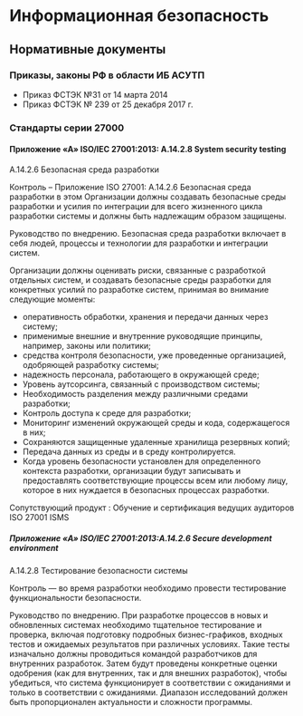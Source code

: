 # Информационная безопасность

## Нормативные документы

### Приказы, законы РФ в области ИБ АСУТП

- Приказ ФСТЭК №31 от 14 марта 2014
- Приказ ФСТЭК № 239 от 25 декабря 2017 г. 

### Стандарты серии 27000


#### Приложение «А» ISO/IEC 27001:2013: A.14.2.8 System security testing
 
A.14.2.6 Безопасная среда разработки

Контроль – Приложение ISO 27001: A.14.2.6 Безопасная среда разработки в этом Организации должны создавать безопасные среды разработки и усилия по интеграции для всего жизненного цикла разработки системы и должны быть надлежащим образом защищены.

Руководство по внедрению. Безопасная среда разработки включает в себя людей, процессы и технологии для разработки и интеграции систем.

Организации должны оценивать риски, связанные с разработкой отдельных систем, и создавать безопасные среды разработки для конкретных усилий по разработке систем, принимая во внимание следующие моменты:

- оперативность обработки, хранения и передачи данных через систему;
- применимые внешние и внутренние руководящие принципы, например, законы или политики;
- средства контроля безопасности, уже проведенные организацией, одобряющей разработку системы;
- надежность персонала, работающего в окружающей среде;
- Уровень аутсорсинга, связанный с производством системы;
- Необходимость разделения между различными средами разработки;
- Контроль доступа к среде для разработки;
- Мониторинг изменений окружающей среды и кода, содержащегося в них;
- Сохраняются защищенные удаленные хранилища резервных копий;
- Передача данных из среды и в среду контролируется.
- Когда уровень безопасности установлен для определенного контекста разработки, организации будут записывать и предоставлять соответствующие процессы всем или любому лицу, которое в них нуждается в безопасных процессах разработки.

Сопутствующий продукт :  Обучение и сертификация ведущих аудиторов ISO 27001 ISMS


##### Приложение «А» ISO/IEC 27001:2013:A.14.2.6 Secure development environment

A.14.2.8 Тестирование безопасности системы

Контроль — во время разработки необходимо провести тестирование функциональности безопасности.

Руководство по внедрению. При разработке процессов в новых и обновленных системах необходимо тщательное тестирование и проверка, включая подготовку подробных бизнес-графиков, входных тестов и ожидаемых результатов при различных условиях. Такие тесты изначально должны проводиться командой разработчиков для внутренних разработок. Затем будут проведены конкретные оценки одобрения (как для внутренних, так и для внешних разработок), чтобы убедиться, что система функционирует в соответствии с ожиданиями и только в соответствии с ожиданиями. Диапазон исследований должен быть пропорционален актуальности и сложности программы.
